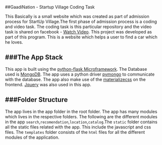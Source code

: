##GaadiNation - Startup Village Coding Task

This Basically is a small website which was created as part of admission process for StartUp Village.The first phase of 
admission process is a coding and video task. The coding task is this particular repository and the video
task is shared on facebook - [Watch Video](https://www.facebook.com/ajo.john2/videos/10206988943434164/).
This project was developed as part of this program. This is a website which helps a user to find a car which he loves.

###The App Stack
-------
This app is built using the [python-flask Microframework](http://flask.pocoo.org/). The Database used is [MongoDB](https://www.mongodb.com/). The app uses a python driver [pymongo](https://api.mongodb.com/python/current/) to communicate with the database. The app also make use of the [materializecss](http://materializecss.com/) on the frontend. [Jquery](https://jquery.com/) was also used in this app.

###Folder Structure
-----
The app lives in the app folder in the root folder. The app has many modules which lives in the respective folders.
The following are the different modules in the app `search`,`recomendation`,`location`,`catalog`.The `static` folder contains all the static files related with the app. This include the javascript and css files. The `templates` folder consists of the `html` files for all the different modules of the application.
 

